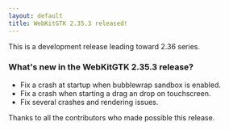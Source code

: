 ```yaml
---
layout: default
title: WebKitGTK 2.35.3 released!
---
```


This is a development release leading toward 2.36 series.

### What's new in the WebKitGTK 2.35.3 release?

 - Fix a crash at startup when bubblewrap sandbox is enabled.
 - Fix a crash when starting a drag an drop on touchscreen.
 - Fix several crashes and rendering issues.

Thanks to all the contributors who made possible this release.
